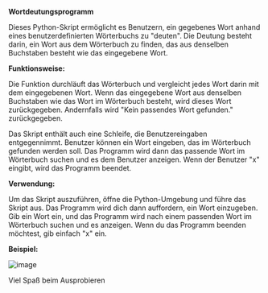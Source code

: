 **Wortdeutungsprogramm**

Dieses Python-Skript ermöglicht es Benutzern, ein gegebenes Wort anhand eines benutzerdefinierten Wörterbuchs zu "deuten". Die Deutung besteht darin, ein Wort aus dem Wörterbuch zu finden, das aus denselben Buchstaben besteht wie das eingegebene Wort.

**Funktionsweise:**

Die Funktion durchläuft das Wörterbuch und vergleicht jedes Wort darin mit dem eingegebenen Wort. Wenn das eingegebene Wort aus denselben Buchstaben wie das Wort im Wörterbuch besteht, wird dieses Wort zurückgegeben. Andernfalls wird "Kein passendes Wort gefunden." zurückgegeben.

Das Skript enthält auch eine Schleife, die Benutzereingaben entgegennimmt. Benutzer können ein Wort eingeben, das im Wörterbuch gefunden werden soll. Das Programm wird dann das passende Wort im Wörterbuch suchen und es dem Benutzer anzeigen. Wenn der Benutzer "x" eingibt, wird das Programm beendet.

**Verwendung:**

Um das Skript auszuführen, öffne die Python-Umgebung und führe das Skript aus. Das Programm wird dich dann auffordern, ein Wort einzugeben. Gib ein Wort ein, und das Programm wird nach einem passenden Wort im Wörterbuch suchen und es anzeigen. Wenn du das Programm beenden möchtest, gib einfach "x" ein.

**Beispiel:**

![image](https://github.com/Atakan-24/Deuten-der-Buchstaben/assets/93819298/d51aeaf1-305d-49b0-9fe7-914e3e8c6946)


Viel Spaß beim Ausprobieren

